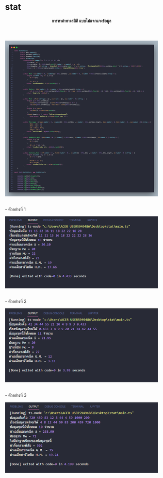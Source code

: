 # stat
<header ><h4 align="center">การหาค่าทางสถิติ แบบไม่แจกแจงข้อมูล</h4></header>

<div><img src="https://raw.githubusercontent.com/VarinCode/stat/main/img/Ex..png" alt="" />
</div><br/>

<div>
  <p>- ตัวอย่างที่ 1</p>
  <img src="https://raw.githubusercontent.com/VarinCode/stat/main/img/1.png" alt="" />
</div><br/>

<div>
  <p>- ตัวอย่างที่ 2</p>
  <img src="https://raw.githubusercontent.com/VarinCode/stat/main/img/2.png" alt="" />
</div><br/>

<div>
  <p>- ตัวอย่างที่ 3</p>
  <img src="https://raw.githubusercontent.com/VarinCode/stat/main/img/3.png" alt="" />
</div><br/>
